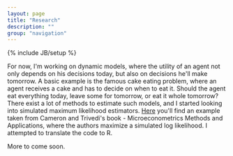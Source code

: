 ```yaml
---
layout: page
title: "Research"
description: ""
group: "navigation"
---
```

{% include JB/setup %}

For now, I'm working on dynamic models, where the utility of an agent not only depends on his decisions today, but also on decisions he'll make tomorrow. A basic example is the famous cake eating problem, where an agent receives a cake and has to decide on when to eat it. Should the agent eat everything today, leave some for tomorrow, or eat it whole tomorrow? There exist a lot of methods to estimate such models, and I started looking into simulated maximum likelihood estimators. [Here](simulated_max_lik.html) you'll find an example taken from Cameron and Trivedi's book - Microeconometrics Methods and Applications, where the authors maximize a simulated log likelihood. I attempted to translate the code to R.

More to come soon.